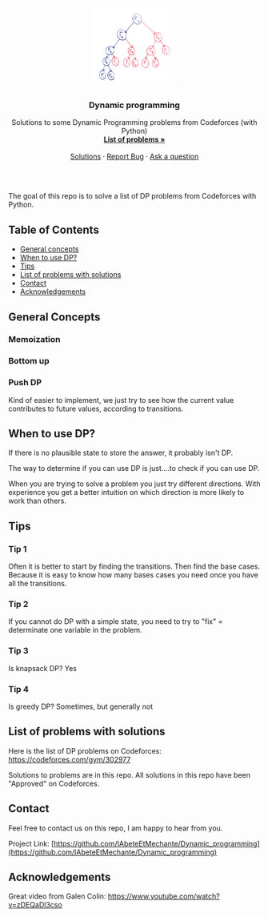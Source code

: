 <!-- PROJECT LOGO -->
<br />
<p align="center">
  <a href="https://github.com/IAbeteEtMechante/Dynamic_programming">
    <img src="Images/fibonacci-naive.png" alt="Logo" width="160" height="160">
  </a>

  <h3 align="center">Dynamic programming</h3>

  <p align="center">
    Solutions to some Dynamic Programming problems from Codeforces (with Python)
    <br />
    <a href="https://codeforces.com/gym/302977"><strong>List of problems »</strong></a>
    <br />
    <br />
    <a href="https://github.com/IAbeteEtMechante/Dynamic_programming">Solutions</a>
    ·
    <a href="https://github.com/IAbeteEtMechante/Dynamic_programming/issues">Report Bug</a>
    ·
    <a href="https://github.com/IAbeteEtMechante/Dynamic_programming/issues">Ask a question</a>
  </p>
</p>

<br>
<br>

The goal of this repo is to solve a list of DP problems from Codeforces with Python.
<br>



<!-- TABLE OF CONTENTS -->
## Table of Contents

* [General concepts](#general-concepts)
* [When to use DP?](#when-to-use-dp)
* [Tips](#tips)
* [List of problems with solutions](#list-of-problems-with-solutions)
* [Contact](#contact)
* [Acknowledgements](#acknowledgements)


<!-- GENERAL CONCEPTS -->
## General Concepts

### Memoization

### Bottom up

### Push DP
Kind of easier to implement, we just try to see how the current value contributes to future values, according to transitions.


<!-- WHEN TO USE DP -->
## When to use DP?

If there is no plausible state to store the answer, it probably isn't DP.

The way to determine if you can use DP is just....to check if you can use DP.

When you are trying to solve a problem you just try different directions. With experience you get a better intuition on which direction is more likely to work than others.

<!-- TIPS -->
## Tips

### Tip 1

Often it is better to start by finding the transitions. Then find the base cases. Because it is easy to know how many bases cases you need once you have all the transitions.


### Tip 2

If you cannot do DP with a simple state, you need to try to "fix" = determinate one variable in the problem.

### Tip 3

Is knapsack DP?
Yes

### Tip 4

Is greedy DP?
Sometimes, but generally not

<!-- LIST OF PROBLEMS WITH SOLUTIONS -->
## List of problems with solutions

Here is the list of DP problems on Codeforces:
https://codeforces.com/gym/302977

Solutions to problems are in this repo. All solutions in this repo have been "Approved" on Codeforces.

<!-- CONTACT -->
## Contact

Feel free to contact us on this repo, I am happy to hear from you.

Project Link: [https://github.com/IAbeteEtMechante/Dynamic_programming](https://github.com/IAbeteEtMechante/Dynamic_programming)




<!-- ACKNOWLEDGEMENTS -->
## Acknowledgements
Great video from Galen Colin:
https://www.youtube.com/watch?v=zDEQaDl3cso
<!-- MARKDOWN LINKS & IMAGES -->
<!-- https://www.markdownguide.org/basic-syntax/#reference-style-links -->
[fibo-logo]: Images/fibonacci-naive.png

